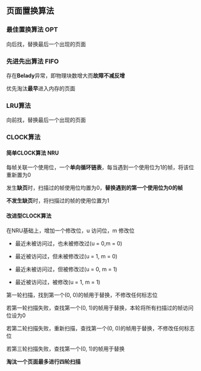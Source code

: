 ## 页面置换算法

### 最佳置换算法 OPT

向后找，替换最后一个出现的页面

### 先进先出算法 FIFO

存在**Belady**异常，即物理块数增大而**故障不减反增**

优先淘汰**最早**进入内存的页面

### LRU算法

向前找，替换最后一个出现的页面

### CLOCK算法

#### 简单CLOCK算法 NRU

每帧关联一个使用位，一个**单向循环链表**，每当遇到一个使用位为1的帧，将该位重新置为0

发生**缺页**时，扫描过的帧使用位均置为0，**替换遇到的第一个使用位为0的帧**

**不发生缺页**时，将扫描过的帧的使用位置为1

#### 改进型CLOCK算法

在NRU基础上，增加一个修改位，u 访问位，m 修改位

- 最近未被访问过，也未被修改过(u = 0,m = 0)

- 最近被访问过，但未被修改过(u = 1, m = 0)

- 最近未被访问过，但被修改过(u = 0, m = 1)

- 最近被访问过，被修改(u = 1, m = 1)

第一轮扫描，找到第一个(0, 0)的帧用于替换，不修改任何标志位

若第一轮扫描失败，查找第一个(0, 1)的帧用于替换，本轮将所有扫描过的帧访问位设为0

若第二轮扫描失败，重新扫描，查找第一个(0, 0)的帧用于替换，不修改任何标志位

若第三轮扫描失败，查找第一个(0, 1)的帧用于替换

**淘汰一个页面最多进行四轮扫描**


















